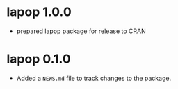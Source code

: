 # lapop 1.0.0

* prepared lapop package for release to CRAN

# lapop 0.1.0

* Added a `NEWS.md` file to track changes to the package.
